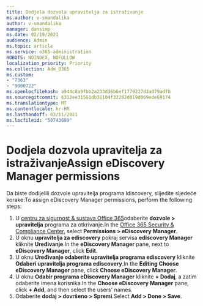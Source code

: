```yaml
---
title: Dodjela dozvola upravitelja za istraživanje
ms.author: v-smandalika
author: v-smandalika
manager: dansimp
ms.date: 02/19/2021
audience: Admin
ms.topic: article
ms.service: o365-administration
ROBOTS: NOINDEX, NOFOLLOW
localization_priority: Priority
ms.collection: Adm_O365
ms.custom:
- "7363"
- "9000722"
ms.openlocfilehash: a944c8a9fbb2a233d36b6ef1779227d3a079adfb
ms.sourcegitcommit: 6312ee31561db36104f32282d019d069ede69174
ms.translationtype: MT
ms.contentlocale: hr-HR
ms.lasthandoff: 03/11/2021
ms.locfileid: "50743699"
---
```

# <a name="assign-ediscovery-manager-permissions"></a><span data-ttu-id="7676f-102">Dodjela dozvola upravitelja za istraživanje</span><span class="sxs-lookup"><span data-stu-id="7676f-102">Assign eDiscovery Manager permissions</span></span>

<span data-ttu-id="7676f-103">Da biste dodijelili dozvole upravitelja programa Idiscovery, slijedite sljedeće korake:</span><span class="sxs-lookup"><span data-stu-id="7676f-103">To assign eDiscovery Manager permissions, perform the following steps:</span></span>

1. <span data-ttu-id="7676f-104">U [centru za sigurnost & sustava Office 365](https://sip.protection.office.com/)odaberite **dozvole > upravitelja** programa za otkrivanje.</span><span class="sxs-lookup"><span data-stu-id="7676f-104">In the [Office 365 Security & Compliance Center](https://sip.protection.office.com/), select **Permissions > eDiscovery Manager**.</span></span>
2. <span data-ttu-id="7676f-105">U oknu **upravitelja za ediscovery** pokraj servisa **ediscovery Manager** kliknite **Uređivanje**.</span><span class="sxs-lookup"><span data-stu-id="7676f-105">In the **eDiscovery Manager** pane, next to **eDiscovery Manager**, click **Edit**.</span></span>
3. <span data-ttu-id="7676f-106">U oknu **Uređivanje odaberite upravitelja programa ediscovery** kliknite **Odaberi upravitelja programa ediscovery**.</span><span class="sxs-lookup"><span data-stu-id="7676f-106">In the **Editing Choose eDiscovery Manager** pane, click **Choose eDiscovery Manager**.</span></span>
4. <span data-ttu-id="7676f-107">U oknu **Odabir programa eDiscovery Manager** kliknite **+ Dodaj**, a zatim odaberite imena korisnika.</span><span class="sxs-lookup"><span data-stu-id="7676f-107">In the **Choose eDiscovery Manager** pane, click **+ Add**, and then select the users' names.</span></span>
5. <span data-ttu-id="7676f-108">Odaberite **dodaj > dovršeno > Spremi**.</span><span class="sxs-lookup"><span data-stu-id="7676f-108">Select **Add > Done > Save**.</span></span>